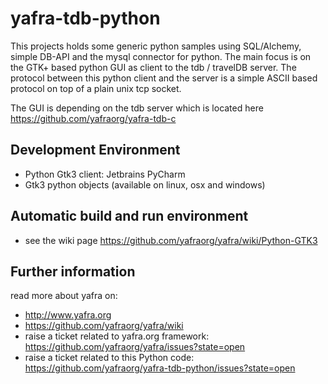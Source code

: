 # yafra-tdb-python
This projects holds some generic python samples using SQL/Alchemy, simple DB-API and the mysql connector for python. The main focus is on
the GTK+ based python GUI as client to the tdb / travelDB server. The protocol between this python client and the server is a simple
ASCII based protocol on top of a plain unix tcp socket.

The GUI is depending on the tdb server which is located here https://github.com/yafraorg/yafra-tdb-c

## Development Environment
 * Python Gtk3 client: Jetbrains PyCharm
 * Gtk3 python objects (available on linux, osx and windows)

## Automatic build and run environment
 * see the wiki page https://github.com/yafraorg/yafra/wiki/Python-GTK3

## Further information
read more about yafra on:
 * http://www.yafra.org
 * https://github.com/yafraorg/yafra/wiki
 * raise a ticket related to yafra.org framework: https://github.com/yafraorg/yafra/issues?state=open
 * raise a ticket related to this Python code: https://github.com/yafraorg/yafra-tdb-python/issues?state=open

